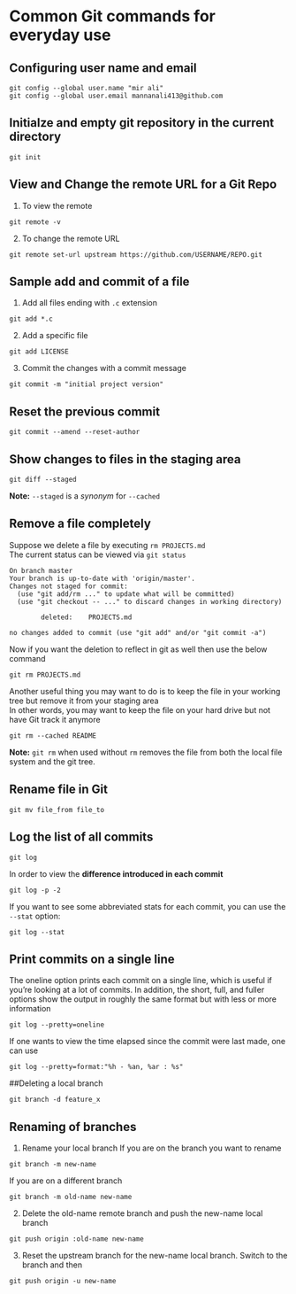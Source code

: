 # Common Git commands for everyday use

## Configuring user name and email
```
git config --global user.name "mir ali"
git config --global user.email mannanali413@github.com
```

## Initialze and empty git repository in the current directory
```
git init
```

## View and Change the remote URL for a Git Repo
1. To view the remote
```
git remote -v
```
2. To change the remote URL
```
git remote set-url upstream https://github.com/USERNAME/REPO.git
```

## Sample add and commit of a file
1. Add all files ending with `.c` extension
```
git add *.c
```
2. Add a specific file
```
git add LICENSE
```
3. Commit the changes with a commit message
```
git commit -m "initial project version"
```

## Reset the previous commit
```
git commit --amend --reset-author
```

## Show changes to files in the staging area
```
git diff --staged
```
**Note:** `--staged` is a *synonym* for `--cached` 

## Remove a file completely
Suppose we delete a file by executing `rm PROJECTS.md`  
The current status can be viewed via  `git status`  
```
On branch master
Your branch is up-to-date with 'origin/master'.
Changes not staged for commit:
  (use "git add/rm ..." to update what will be committed)
  (use "git checkout -- ..." to discard changes in working directory)

        deleted:    PROJECTS.md

no changes added to commit (use "git add" and/or "git commit -a")
```
Now if you want the deletion to reflect in git as well then use the below command
```
git rm PROJECTS.md
```

Another useful thing you may want to do is to keep the file in your working tree but remove it from your staging area  
In other words, you may want to keep the file on your hard drive but not have Git track it anymore  
```
git rm --cached README
```
**Note:** `git rm` when used without `rm` removes the file from both the local file system and the git tree.

## Rename file in Git
```
git mv file_from file_to
```

## Log the list of all commits
```
git log
```
In order to view the **difference introduced in each commit**
```
git log -p -2
```
If you want to see some abbreviated stats for each commit, you can use the `--stat` option:
```
git log --stat
```

## Print commits on a single line
The oneline option prints each commit on a single line, which is useful if you’re looking at a lot of commits. In addition, the short, full, and fuller options show the output in roughly the same format but with less or more information
```
git log --pretty=oneline
```

If one wants to view the time elapsed since the commit were last made, one can use
```
git log --pretty=format:"%h - %an, %ar : %s"
```

##Deleting a local branch
```
git branch -d feature_x
```

## Renaming of branches
1. Rename your local branch
If you are on the branch you want to rename  
```
git branch -m new-name
```
If you are on a different branch
```
git branch -m old-name new-name
```
2. Delete the old-name remote branch and push the new-name local branch
```
git push origin :old-name new-name
```
3. Reset the upstream branch for the new-name local branch.
Switch to the branch and then
```
git push origin -u new-name
```

